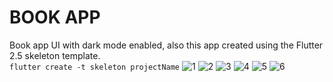 # BOOK APP
Book app UI with dark mode enabled, also this app created using the Flutter 2.5 skeleton template.
</br>
`flutter create -t skeleton projectName`
![1](https://user-images.githubusercontent.com/63197899/150702177-a2df14b4-f4e7-430c-b09e-00d57c1fe2a7.PNG)
![2](https://user-images.githubusercontent.com/63197899/150702178-ac0bf37d-a901-448c-a2f0-0df151c3838d.PNG)
![3](https://user-images.githubusercontent.com/63197899/150702182-9df4d45a-11d3-4ca4-bc7b-eab165c7aacb.PNG)
![4](https://user-images.githubusercontent.com/63197899/150702183-4d0d0f70-2474-4fdd-84e5-e81967d2fa83.PNG)
![5](https://user-images.githubusercontent.com/63197899/150702187-db024270-1e59-4f2f-a386-e72dc41acc43.PNG)
![6](https://user-images.githubusercontent.com/63197899/150702189-901d5389-a8b4-4295-b084-a6491736ace1.PNG)
